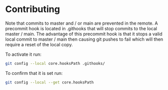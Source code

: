 # Contributing

Note that commits to master and / or  main are prevented in the remote. A precommit hook is located in .githooks that will stop commits to the local master / main. The advantage of this precommit hook is that it stops a valid local commit to master / main then causing git pushes to fail which will then require a reset of the local copy.

To activate it run:

```bash
git config --local core.hooksPath .githooks/
```

To confirm that it is set run:

```bash
git config --local --get core.hooksPath
```
